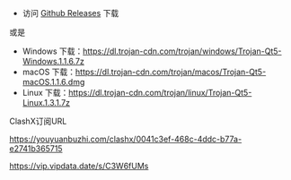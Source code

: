 - 访问 [Github Releases](https://github.com/Trojan-Qt5/Trojan-Qt5/releases) 下载

或是

- Windows 下载：https://dl.trojan-cdn.com/trojan/windows/Trojan-Qt5-Windows.1.1.6.7z
- macOS 下载：https://dl.trojan-cdn.com/trojan/macos/Trojan-Qt5-macOS.1.1.6.dmg
- Linux 下载：https://dl.trojan-cdn.com/trojan/linux/Trojan-Qt5-Linux.1.3.1.7z

ClashX订阅URL

<https://youyuanbuzhi.com/clashx/0041c3ef-468c-4ddc-b77a-e2741b365715>

https://vip.vipdata.date/s/C3W6fUMs

